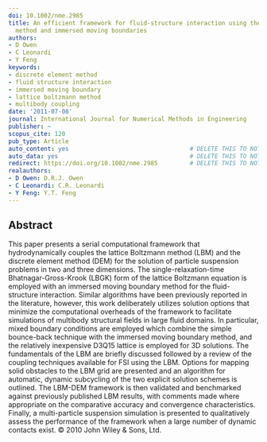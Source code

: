 ```yaml
---
doi: 10.1002/nme.2985
title: An efficient framework for fluid-structure interaction using the lattice Boltzmann
  method and immersed moving boundaries
authors:
- D Owen
- C Leonardi
- Y Feng
keywords:
- discrete element method
- fluid structure interaction
- immersed moving boundary
- lattice boltzmann method
- multibody coupling
date: '2011-07-08'
journal: International Journal for Numerical Methods in Engineering
publisher: ~
scopus_cite: 120
pub_type: Article
auto_content: yes                                  # DELETE THIS TO NOT AUTO GENERATE CONTENT
auto_data: yes                                     # DELETE THIS TO NOT AUTO GENERATE METADATA
redirect: https://doi.org/10.1002/nme.2985         # DELETE THIS TO NOT REDIRECT
realauthors:
- D Owen: D.R.J. Owen
- C Leonardi: C.R. Leonardi
- Y Feng: Y.T. Feng
---
```



## Abstract
This paper presents a serial computational framework that hydrodynamically couples the lattice Boltzmann method (LBM) and the discrete element method (DEM) for the solution of particle suspension problems in two and three dimensions. The single-relaxation-time Bhatnagar-Gross-Krook (LBGK) form of the lattice Boltzmann equation is employed with an immersed moving boundary method for the fluid-structure interaction. Similar algorithms have been previously reported in the literature, however, this work deliberately utilizes solution options that minimize the computational overheads of the framework to facilitate simulations of multibody structural fields in large fluid domains. In particular, mixed boundary conditions are employed which combine the simple bounce-back technique with the immersed moving boundary method, and the relatively inexpensive D3Q15 lattice is employed for 3D solutions. The fundamentals of the LBM are briefly discussed followed by a review of the coupling techniques available for FSI using the LBM. Options for mapping solid obstacles to the LBM grid are presented and an algorithm for automatic, dynamic subcycling of the two explicit solution schemes is outlined. The LBM-DEM framework is then validated and benchmarked against previously published LBM results, with comments made where appropriate on the comparative accuracy and convergence characteristics. Finally, a multi-particle suspension simulation is presented to qualitatively assess the performance of the framework when a large number of dynamic contacts exist. © 2010 John Wiley & Sons, Ltd.
